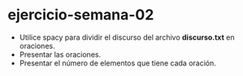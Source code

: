 # ejercicio-semana-02
- Utilice spacy para dividir el discurso del archivo **discurso.txt** en oraciones.
- Presentar las oraciones.
- Presentar el número de elementos que tiene cada oración.
